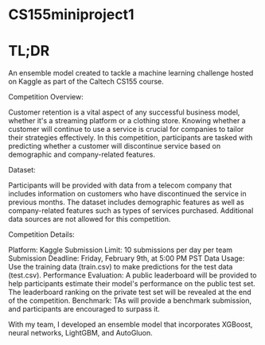 # CS155miniproject1

# TL;DR
An ensemble model created to tackle a machine learning challenge hosted on Kaggle as part of the Caltech CS155 course.


Competition Overview:

Customer retention is a vital aspect of any successful business model, whether it's a streaming platform or a clothing store. Knowing whether a customer will continue to use a service is crucial for companies to tailor their strategies effectively. In this competition, participants are tasked with predicting whether a customer will discontinue service based on demographic and company-related features.

Dataset:

Participants will be provided with data from a telecom company that includes information on customers who have discontinued the service in previous months. The dataset includes demographic features as well as company-related features such as types of services purchased. Additional data sources are not allowed for this competition.

Competition Details:

Platform: Kaggle
Submission Limit: 10 submissions per day per team
Submission Deadline: Friday, February 9th, at 5:00 PM PST
Data Usage: Use the training data (train.csv) to make predictions for the test data (test.csv).
Performance Evaluation: A public leaderboard will be provided to help participants estimate their model's performance on the public test set. The leaderboard ranking on the private test set will be revealed at the end of the competition.
Benchmark: TAs will provide a benchmark submission, and participants are encouraged to surpass it.


With my team, I developed an ensemble model that incorporates XGBoost, neural networks, LightGBM, and AutoGluon.
